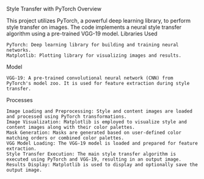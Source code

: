 Style Transfer with PyTorch
Overview

This project utilizes PyTorch, a powerful deep learning library, to perform style transfer on images. The code implements a neural style transfer algorithm using a pre-trained VGG-19 model.
Libraries Used

    PyTorch: Deep learning library for building and training neural networks.
    Matplotlib: Plotting library for visualizing images and results.

Model

    VGG-19: A pre-trained convolutional neural network (CNN) from PyTorch's model zoo. It is used for feature extraction during style transfer.

Processes

    Image Loading and Preprocessing: Style and content images are loaded and processed using PyTorch transformations.
    Image Visualization: Matplotlib is employed to visualize style and content images along with their color palettes.
    Mask Generation: Masks are generated based on user-defined color matching orders or combined color palettes.
    VGG Model Loading: The VGG-19 model is loaded and prepared for feature extraction.
    Style Transfer Execution: The main style transfer algorithm is executed using PyTorch and VGG-19, resulting in an output image.
    Results Display: Matplotlib is used to display and optionally save the output image. 
